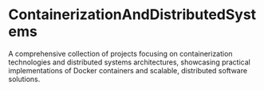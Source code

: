 # ContainerizationAndDistributedSystems
A comprehensive collection of projects focusing on containerization technologies and distributed systems architectures, showcasing practical implementations of Docker containers and scalable, distributed software solutions.
